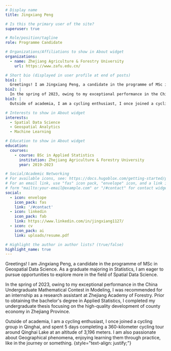 ```yaml
---
# Display name
title: Jingxiang Peng

# Is this the primary user of the site?
superuser: true

# Role/position/tagline
role: Programme Candidate

# Organizations/Affiliations to show in About widget
organizations:
  - name: Zhejiang Agriculture & Forestry University
    url: https://www.zafu.edu.cn/

# Short bio (displayed in user profile at end of posts)
bio1: |
  Greetings! I am Jingxiang Peng, a candidate in the programme of MSc in Geospatial Data Science. As a graduate majoring in Statistics, I am eager to pursue opportunities to explore more in the field of Spatial Data Science.
bio2: |
  In the spring of 2023, owing to my exceptional performance in the China Undergraduate Mathematical Contest in Modeling, I was recommended for an internship as a research assistant at Zhejiang Academy of Forestry. Prior to obtaining the bachelor's degree in Applied Statistics, I completed my undergraduate thesis focusing on the high-quality development of county economy in Zhejiang Province.
bio3: |
  Outside of academia, I am a cycling enthusiast, I once joined a cycling group in Qinghai, and spent 5 days completing a 360-kilometer cycling tour around Qinghai Lake at an altitude of 3,196 meters. I am also passionate about Geographical phenomena, enjoying learning them through practice, like in the journey or something.

# Interests to show in About widget
interests:
  - Spatial Data Science
  - Geospatial Analytics
  - Machine Learning

# Education to show in About widget
education:
  courses:
    - course: BSc in Applied Statistics
      institution: Zhejiang Agriculture & Forestry University
      year: 2019-2023

# Social/Academic Networking
# For available icons, see: https://docs.hugoblox.com/getting-started/page-builder/#icons
# For an email link, use "fas" icon pack, "envelope" icon, and a link in the
# form "mailto:your-email@example.com" or "/#contact" for contact widget.
social:
  - icon: envelope
    icon_pack: fas
    link: '/#contact'
  - icon: linkedin
    icon_pack: fab
    link: https://www.linkedin.com/in/jingxiang1127/
  - icon: cv
    icon_pack: ai
    link: uploads/resume.pdf

# Highlight the author in author lists? (true/false)
highlight_name: true
---
```


Greetings! I am Jingxiang Peng, a candidate in the programme of MSc in Geospatial Data Science. As a graduate majoring in Statistics, I am eager to pursue opportunities to explore more in the field of Spatial Data Science.

In the spring of 2023, owing to my exceptional performance in the China Undergraduate Mathematical Contest in Modeling, I was recommended for an internship as a research assistant at Zhejiang Academy of Forestry. Prior to obtaining the bachelor's degree in Applied Statistics, I completed my undergraduate thesis focusing on the high-quality development of county economy in Zhejiang Province.

Outside of academia, I am a cycling enthusiast, I once joined a cycling group in Qinghai, and spent 5 days completing a 360-kilometer cycling tour around Qinghai Lake at an altitude of 3,196 meters. I am also passionate about Geographical phenomena, enjoying learning them through practice, like in the journey or something.
{style="text-align: justify;"}
